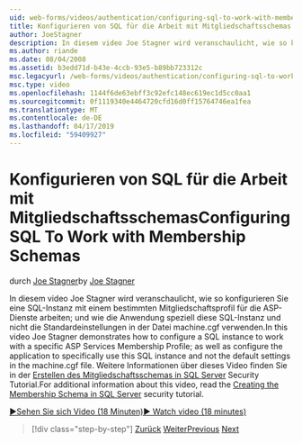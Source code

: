 ```yaml
---
uid: web-forms/videos/authentication/configuring-sql-to-work-with-membership-schemas
title: Konfigurieren von SQL für die Arbeit mit Mitgliedschaftsschemas | Microsoft-Dokumentation
author: JoeStagner
description: In diesem video Joe Stagner wird veranschaulicht, wie so konfigurieren Sie eine SQL-Instanz mit einem bestimmten Mitgliedschaftsprofil für die ASP-Dienste arbeiten; als auch die Anwendung konfigurieren...
ms.author: riande
ms.date: 08/04/2008
ms.assetid: b3edd71d-b43e-4ccb-93e5-b89bb723312c
msc.legacyurl: /web-forms/videos/authentication/configuring-sql-to-work-with-membership-schemas
msc.type: video
ms.openlocfilehash: 1144f6de63ebff3c92efc148ec619ec1d5cc0aa1
ms.sourcegitcommit: 0f1119340e4464720cfd16d0ff15764746ea1fea
ms.translationtype: MT
ms.contentlocale: de-DE
ms.lasthandoff: 04/17/2019
ms.locfileid: "59409927"
---
```

# <a name="configuring-sql-to-work-with-membership-schemas"></a><span data-ttu-id="75e15-103">Konfigurieren von SQL für die Arbeit mit Mitgliedschaftsschemas</span><span class="sxs-lookup"><span data-stu-id="75e15-103">Configuring SQL To Work with Membership Schemas</span></span>

<span data-ttu-id="75e15-104">durch [Joe Stagner](https://github.com/JoeStagner)</span><span class="sxs-lookup"><span data-stu-id="75e15-104">by [Joe Stagner](https://github.com/JoeStagner)</span></span>

<span data-ttu-id="75e15-105">In diesem video Joe Stagner wird veranschaulicht, wie so konfigurieren Sie eine SQL-Instanz mit einem bestimmten Mitgliedschaftsprofil für die ASP-Dienste arbeiten; und wie die Anwendung speziell diese SQL-Instanz und nicht die Standardeinstellungen in der Datei machine.cgf verwenden.</span><span class="sxs-lookup"><span data-stu-id="75e15-105">In this video Joe Stagner demonstrates how to configure a SQL instance to work with a specific ASP Services Membership Profile; as well as configure the application to specifically use this SQL instance and not the default settings in the machine.cgf file.</span></span> <span data-ttu-id="75e15-106">Weitere Informationen über dieses Video finden Sie in der [Erstellen des Mitgliedschaftsschemas in SQL Server](../../overview/older-versions-security/membership/creating-the-membership-schema-in-sql-server-vb.md) Security Tutorial.</span><span class="sxs-lookup"><span data-stu-id="75e15-106">For additional information about this video, read the [Creating the Membership Schema in SQL Server](../../overview/older-versions-security/membership/creating-the-membership-schema-in-sql-server-vb.md) security tutorial.</span></span>

[<span data-ttu-id="75e15-107">&#9654;Sehen Sie sich Video (18 Minuten)</span><span class="sxs-lookup"><span data-stu-id="75e15-107">&#9654; Watch video (18 minutes)</span></span>](https://channel9.msdn.com/Blogs/ASP-NET-Site-Videos/configuring-sql-to-work-with-membership-schemas)

> [!div class="step-by-step"]
> <span data-ttu-id="75e15-108">[Zurück](understanding-aspnet-memberships.md)
> [Weiter](changing-membership-settings-in-the-default-membership-schema.md)</span><span class="sxs-lookup"><span data-stu-id="75e15-108">[Previous](understanding-aspnet-memberships.md)
[Next](changing-membership-settings-in-the-default-membership-schema.md)</span></span>
